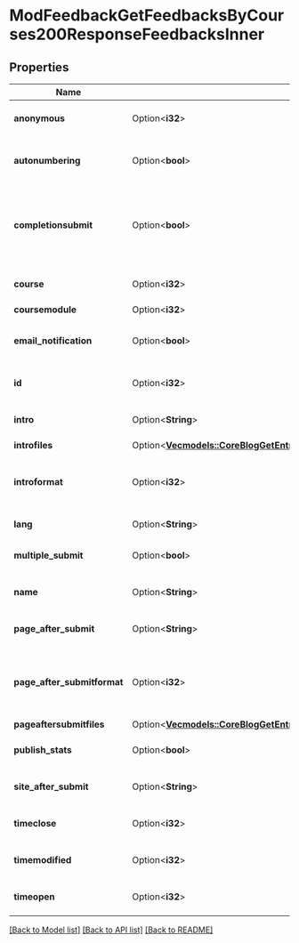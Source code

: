 # ModFeedbackGetFeedbacksByCourses200ResponseFeedbacksInner

## Properties

Name | Type | Description | Notes
------------ | ------------- | ------------- | -------------
**anonymous** | Option<**i32**> | Whether the feedback is anonymous. | [optional][default to null]
**autonumbering** | Option<**bool**> | Whether questions should be auto-numbered. | [optional][default to 1]
**completionsubmit** | Option<**bool**> | If this field is set to 1, then the activity will be automatically marked as complete on submission. | [optional][default to 0]
**course** | Option<**i32**> | Course id this feedback is part of. | [optional][default to null]
**coursemodule** | Option<**i32**> | coursemodule | [optional]
**email_notification** | Option<**bool**> | Whether email notifications will be sent to teachers. | [optional][default to null]
**id** | Option<**i32**> | The primary key of the record. | [optional][default to null]
**intro** | Option<**String**> | Feedback introduction text. | [optional][default to ]
**introfiles** | Option<[**Vec<models::CoreBlogGetEntries200ResponseEntriesInnerSummaryfilesInner>**](core_blog_get_entries_200_response_entries_inner_summaryfiles_inner.md)> |  | [optional]
**introformat** | Option<**i32**> | intro format (1 = HTML, 0 = MOODLE, 2 = PLAIN, or 4 = MARKDOWN) | [optional][default to 0]
**lang** | Option<**String**> | Forced activity language | [optional]
**multiple_submit** | Option<**bool**> | Whether multiple submissions are allowed. | [optional][default to 1]
**name** | Option<**String**> | Feedback name. | [optional][default to null]
**page_after_submit** | Option<**String**> | Text to display after submission. | [optional][default to null]
**page_after_submitformat** | Option<**i32**> | page_after_submit format (1 = HTML, 0 = MOODLE, 2 = PLAIN, or 4 = MARKDOWN) | [optional][default to 0]
**pageaftersubmitfiles** | Option<[**Vec<models::CoreBlogGetEntries200ResponseEntriesInnerSummaryfilesInner>**](core_blog_get_entries_200_response_entries_inner_summaryfiles_inner.md)> |  | [optional]
**publish_stats** | Option<**bool**> | Whether stats should be published. | [optional][default to 0]
**site_after_submit** | Option<**String**> | Link to next page after submission. | [optional][default to null]
**timeclose** | Option<**i32**> | Allow answers until this time. | [optional][default to null]
**timemodified** | Option<**i32**> | The time this record was modified. | [optional][default to null]
**timeopen** | Option<**i32**> | Allow answers from this time. | [optional][default to null]

[[Back to Model list]](../README.md#documentation-for-models) [[Back to API list]](../README.md#documentation-for-api-endpoints) [[Back to README]](../README.md)


